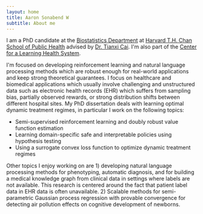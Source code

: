 ```yaml
---
layout: home
title: Aaron Sonabend W
subtitle: About me
---
```



I am a PhD candidate at the [Biostatistics Department](https://www.hsph.harvard.edu/biostatistics/) at [Harvard T.H. Chan School of Public Health](https://www.hsph.harvard.edu/) advised by [Dr. Tianxi Cai](https://www.hsph.harvard.edu/tianxi-cai/). I'm also part of the [Center for a Learning Health System](https://celehs.netlify.app/).

I'm focused on developing reinforcement learning and natural language processing methods which are robust enough for real-world applications and keep strong theoretical guarantees. I focus on healthcare and biomedical applications which usually involve challenging and unstructured data such as electronic health records (EHR) which suffers from sampling bias, partially observed rewards, or strong distribution shifts between different hospital sites. My PhD dissertation deals with learning optimal dynamic treatment regimes, in particular I work on the following topics:

- Semi-supervised reinforcement learning and doubly robust value function estimation
- Learning domain-specific safe and interpretable policies using hypothesis testing  
- Using a surrogate convex loss function to optimize dynamic treatment regimes

Other topics I enjoy working on are 1) developing natural language processing methods for phenotyping, automatic diagnosis, and for building a medical knowledge graph from clinical data in settings where labels are not available. This research is centered around the fact that patient label data in EHR data is often unavailable. 2) Scalable methods for semi-parametric Gaussian process regression with provable convergence for detecting air pollution effects on cognitive development of newborns.
